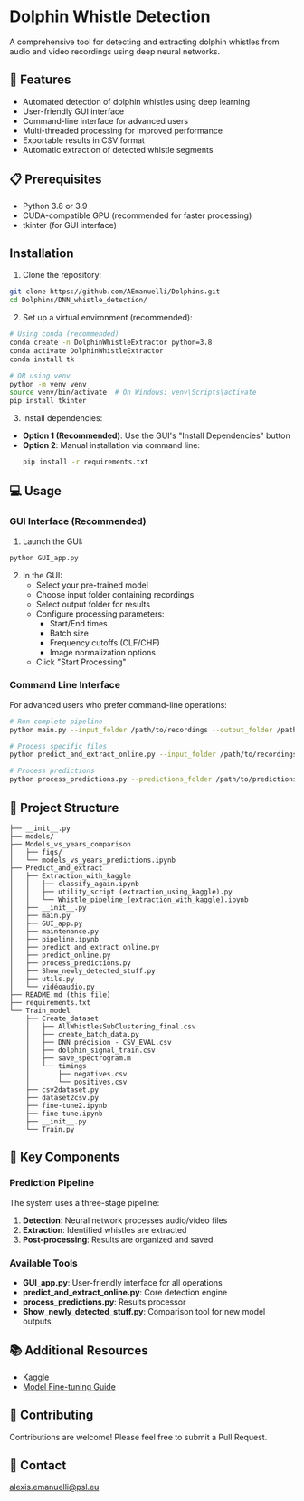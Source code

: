 # Dolphin Whistle Detection

A comprehensive tool for detecting and extracting dolphin whistles from audio and video recordings using deep neural networks.

## 🌟 Features

- Automated detection of dolphin whistles using deep learning
- User-friendly GUI interface
- Command-line interface for advanced users
- Multi-threaded processing for improved performance
- Exportable results in CSV format
- Automatic extraction of detected whistle segments

## 📋 Prerequisites

- Python 3.8 or 3.9
- CUDA-compatible GPU (recommended for faster processing)
- tkinter (for GUI interface)

## Installation

1. Clone the repository:
```bash
git clone https://github.com/AEmanuelli/Dolphins.git
cd Dolphins/DNN_whistle_detection/
```

2. Set up a virtual environment (recommended):
```bash
# Using conda (recommended)
conda create -n DolphinWhistleExtractor python=3.8
conda activate DolphinWhistleExtractor
conda install tk

# OR using venv
python -m venv venv
source venv/bin/activate  # On Windows: venv\Scripts\activate
pip install tkinter
```

3. Install dependencies:
- **Option 1 (Recommended)**: Use the GUI's "Install Dependencies" button
- **Option 2**: Manual installation via command line:
  ```bash
  pip install -r requirements.txt
  ```

## 💻 Usage

### GUI Interface (Recommended)

1. Launch the GUI:
```bash
python GUI_app.py
```

2. In the GUI:
   - Select your pre-trained model
   - Choose input folder containing recordings
   - Select output folder for results
   - Configure processing parameters:
     - Start/End times
     - Batch size
     - Frequency cutoffs (CLF/CHF)
     - Image normalization options
   - Click "Start Processing"

### Command Line Interface

For advanced users who prefer command-line operations:

```bash
# Run complete pipeline
python main.py --input_folder /path/to/recordings --output_folder /path/to/output

# Process specific files
python predict_and_extract_online.py --input_folder /path/to/recordings --model_path /path/to/model

# Process predictions
python process_predictions.py --predictions_folder /path/to/predictions
```

## 📁 Project Structure

```
├── __init__.py
├── models/
├── Models_vs_years_comparison
│   ├── figs/
│   └── models_vs_years_predictions.ipynb
├── Predict_and_extract
│   ├── Extraction_with_kaggle
│   │   ├── classify_again.ipynb
│   │   ├── utility_script (extraction_using_kaggle).py
│   │   └── Whistle_pipeline_(extraction_with_kaggle).ipynb
│   ├── __init__.py
│   ├── main.py
│   ├── GUI_app.py
│   ├── maintenance.py
│   ├── pipeline.ipynb
│   ├── predict_and_extract_online.py
│   ├── predict_online.py
│   ├── process_predictions.py
│   ├── Show_newly_detected_stuff.py
│   ├── utils.py
│   └── vidéoaudio.py
├── README.md (this file)
├── requirements.txt
└── Train_model
    ├── Create_dataset
    │   ├── AllWhistlesSubClustering_final.csv
    │   ├── create_batch_data.py
    │   ├── DNN précision - CSV_EVAL.csv
    │   ├── dolphin_signal_train.csv
    │   ├── save_spectrogram.m
    │   └── timings
    │       ├── negatives.csv
    │       └── positives.csv
    ├── csv2dataset.py
    ├── dataset2csv.py
    ├── fine-tune2.ipynb
    ├── fine-tune.ipynb
    ├── __init__.py
    └── Train.py
```

## 🔧 Key Components

### Prediction Pipeline

The system uses a three-stage pipeline:
1. **Detection**: Neural network processes audio/video files
2. **Extraction**: Identified whistles are extracted
3. **Post-processing**: Results are organized and saved

### Available Tools

- **GUI_app.py**: User-friendly interface for all operations
- **predict_and_extract_online.py**: Core detection engine
- **process_predictions.py**: Results processor
- **Show_newly_detected_stuff.py**: Comparison tool for new model outputs

## 📚 Additional Resources

- [Kaggle](https://www.kaggle.com/code/alexisemanuelli/whistles-detection-transfer-learning-0-95)
- [Model Fine-tuning Guide](https://www.kaggle.com/alexisemanuelli/fine-tune)

## 🤝 Contributing

Contributions are welcome! Please feel free to submit a Pull Request.


## 📧 Contact

alexis.emanuelli@psl.eu